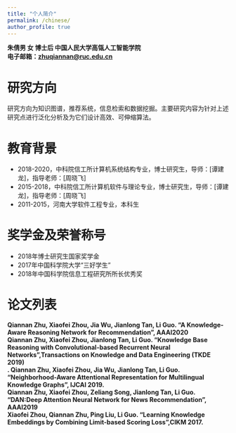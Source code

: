 ```yaml
---
title: "个人简介"
permalink: /chinese/
author_profile: true
---
```

**朱倩男 女 博士后 中国人民大学高瓴人工智能学院**  
**电子邮箱：zhuqiannan@ruc.edu.cn**

# 研究方向
研究方向为知识图谱，推荐系统，信息检索和数据挖掘。主要研究内容为针对上述研究点进行泛化分析及为它们设计高效、可伸缩算法。

# 教育背景
* 2018-2020，中科院信工所计算机系统结构专业，博士研究生，导师：[谭建龙]，指导老师：[周晓飞]
* 2015-2018，中科院信工所计算机软件与理论专业，博士研究生，导师：[谭建龙]，指导老师：[周晓飞]
* 2011-2015，河南大学软件工程专业，本科生

# 奖学金及荣誉称号
* 2018年博士研究生国家奖学金
* 2017年中国科学院大学“三好学生”
* 2018年中国科学院信息工程研究所所长优秀奖

# 论文列表
<b>Qiannan Zhu, Xiaofei Zhou, Jia Wu, Jianlong Tan, Li Guo. “A Knowledge-Aware Reasoning Network for Recommendation”, AAAI2020<br>
<b>Qiannan Zhu, Xiaofei Zhou, Jianlong Tan, Li Guo. “Knowledge Base Reasoning with Convolutional-based Recurrent Neural Networks”,Transactions on Knowledge and Data Engineering (TKDE 2019)<br>.
<b>Qiannan Zhu, Xiaofei Zhou, Jia Wu, Jianlong Tan, Li Guo. “Neighborhood-Aware Attentional Representation for Multilingual Knowledge Graphs”, IJCAI 2019.<br>
<b>Qiannan Zhu, Xiaofei Zhou, Zeliang Song, Jianlong Tan, Li Guo. “DAN:Deep Attention Neural Network for News Recommendation”, AAAI2019<br>
<b>Xiaofei Zhou, Qiannan Zhu, Ping Liu, Li Guo. “Learning Knowledge Embeddings by Combining Limit-based Scoring Loss”,CIKM 2017.
